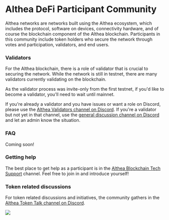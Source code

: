 # Althea DeFi Participant Community

Althea networks are networks built using the Althea ecosystem, which includes the protocol, software on devices, connectivity hardware, and of course the blockchain component of the Althea blockchain. Participants in this community include token holders who secure the network through votes and participation, validators, and end users.

### Validators

For the Althea blockchain, there is a role of validator that is crucial to securing the network. While the network is still in testnet, there are many validators currently validating on the blockchain.

As the validator process was invite-only from the first testnet, if you'd like to become a validator, you'll need to wait until mainnet.

If you're already a validator and you have issues or want a role on Discord, please use the [Althea Validators channel on Discord](https://discord.com/channels/477147257251299350/595286622178639892). If you're a validator but not yet in that channel, use the [general discussion channel on Discord](https://discord.com/channels/477147257251299350/477147257251299352) and let an admin know the situation. 

### FAQ

Coming soon!

### Getting help

The best place to get help as a participant is in the [Althea Blockchain Tech Support](https://discord.com/channels/477147257251299350/822103099207319573) channel. Feel free to join in and introduce yourself!

### Token related discussions

For token related discussions and initiatives, the community gathers in the [Althea Token Talk channel on Discord](https://discord.com/channels/477147257251299350/1030206718581411990).

[<img src="https://img.shields.io/badge/Edit%20this%20page%20on-Github-lightgrey?style=flat-square">](https://github.com/althea-net/communities/blob/main/README.md)
